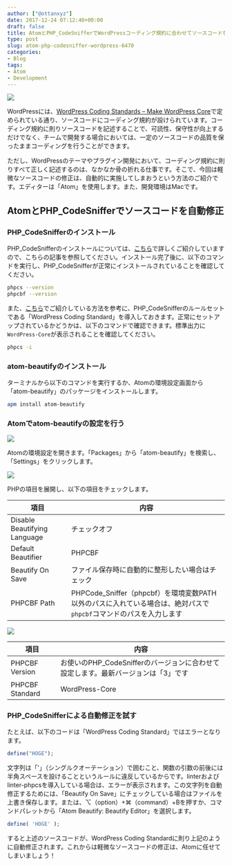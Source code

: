 ```yaml
---
author: ["@ottanxyz"]
date: 2017-12-24 07:12:40+00:00
draft: false
title: AtomとPHP_CodeSnifferでWordPressコーディング規約に合わせてソースコードを自動修正
type: post
slug: atom-php-codesniffer-wordpress-6470
categories:
- Blog
tags:
- Atom
- Development
---
```


![](/uploads/2017/12/171224-5a3f4af6505c0.png)

WordPressには、[WordPress Coding Standards – Make WordPress Core](https://make.wordpress.org/core/handbook/best-practices/coding-standards/)で定められている通り、ソースコードにコーディング規約が設けられています。コーディング規約に則りソースコードを記述することで、可読性、保守性が向上するだけでなく、チームで開発する場合においては、一定のソースコードの品質を保ったままコーディングを行うことができます。

ただし、WordPressのテーマやプラグイン開発において、コーディング規約に則りすべて正しく記述するのは、なかなか骨の折れる仕事です。そこで、今回は軽微なソースコードの修正は、自動的に実施してしまおうという方法のご紹介です。エディターは「Atom」を使用します。また、開発環境はMacです。

## AtomとPHP_CodeSnifferでソースコードを自動修正

### PHP_CodeSnifferのインストール

PHP_CodeSnifferのインストールについては、[こちら](/posts/2016/05/sublime-text-wordpress-standard-coding-4309/)で詳しくご紹介していますので、こちらの記事を参照してください。インストール完了後に、以下のコマンドを実行し、PHP_CodeSnifferが正常にインストールされていることを確認してください。

```bash
phpcs --version
phpcbf --version
```

また、[こちら](/posts/2016/05/sublime-text-wordpress-standard-coding-4309/)でご紹介している方法を参考に、PHP_CodeSnifferのルールセットである「WordPress Coding Standard」を導入しておきます。正常にセットアップされているかどうかは、以下のコマンドで確認できます。標準出力に`WordPress-Core`が表示されることを確認してください。

```bash
phpcs -i
```

### atom-beautifyのインストール

ターミナルから以下のコマンドを実行するか、Atomの環境設定画面から「atom-beautify」のパッケージをインストールします。

```bash
apm install atom-beautify
```

### Atomでatom-beautifyの設定を行う

![](/uploads/2017/12/171224-5a3f4cb6c4022.png)

Atomの環境設定を開きます。「Packages」から「atom-beautify」を検索し、「Settings」をクリックします。

![](/uploads/2017/12/171224-5a3f4cbdcc547.png)

PHPの項目を展開し、以下の項目をチェックします。

| 項目                         | 内容                                                                                                              |
| ---------------------------- | ----------------------------------------------------------------------------------------------------------------- |
| Disable Beautifying Language | チェックオフ                                                                                                      |
| Default Beautifier           | PHPCBF                                                                                                            |
| Beautify On Save             | ファイル保存時に自動的に整形したい場合はチェック                                                                  |
| PHPCBF Path                  | PHPCode_Sniffer（phpcbf）を環境変数PATH以外のパスに入れている場合は、絶対パスで`phpcbf`コマンドのパスを入力します |

![](/uploads/2017/12/171224-5a3f4cc45e3e7.png)

| 項目            | 内容                                                                               |
| --------------- | ---------------------------------------------------------------------------------- |
| PHPCBF Version  | お使いのPHP_CodeSnifferのバージョンに合わせて設定します。最新バージョンは「3」です |
| PHPCBF Standard | WordPress-Core                                                                     |

### PHP_CodeSnifferによる自動修正を試す

たとえば、以下のコードは「WordPress Coding Standard」ではエラーとなります。

```php
define("HOGE");
```

文字列は「'」（シングルクオーテーション）で囲むこと、関数の引数の前後には半角スペースを設けることというルールに違反しているからです。linterおよびlinter-phpcsを導入している場合は、エラーが表示されます。この文字列を自動修正するためには、「Beautify On Save」にチェックしている場合はファイルを上書き保存します。または、⌥（option）+⌘（command）+Bを押すか、コマンドパレットから「Atom Beautify: Beautify Editor」を選択します。

```php
define( 'HOGE' );
```

すると上述のソースコードが、WordPress Coding Standardに則り上記のように自動修正されます。これからは軽微なソースコードの修正は、Atomに任せてしまいましょう！
